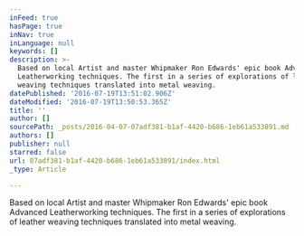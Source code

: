 ```yaml
---
inFeed: true
hasPage: true
inNav: true
inLanguage: null
keywords: []
description: >-
  Based on local Artist and master Whipmaker Ron Edwards' epic book Advanced
  Leatherworking techniques. The first in a series of explorations of leather
  weaving techniques translated into metal weaving.
datePublished: '2016-07-19T13:51:02.906Z'
dateModified: '2016-07-19T13:50:53.365Z'
title: ''
author: []
sourcePath: _posts/2016-04-07-07adf381-b1af-4420-b686-1eb61a533891.md
authors: []
publisher: null
starred: false
url: 07adf381-b1af-4420-b686-1eb61a533891/index.html
_type: Article

---
```

Based on local Artist and master Whipmaker Ron Edwards' epic book Advanced Leatherworking techniques. The first in a series of explorations of leather weaving techniques translated into metal weaving.